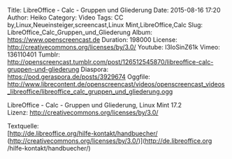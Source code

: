 Title: LibreOffice - Calc - Gruppen und Gliederung
Date: 2015-08-16 17:20
Author: Heiko
Category: Video
Tags: CC by,Linux,Neueinsteiger,screencast,Linux Mint,LibreOffice,Calc
Slug: LibreOffice_Calc_Gruppen_und_Gliederung
Album: https://www.openscreencast.de
Duration: 198000
License: http://creativecommons.org/licenses/by/3.0/
Youtube: l3IoSinZ61k
Vimeo: 136110401
Tumblr: http://openscreencast.tumblr.com/post/126512545870/libreoffice-calc-gruppen-und-gliederung
Diaspora: https://pod.geraspora.de/posts/3929674
Oggfile: http://www.librecontent.de/openscreencast/videos/openscreencast_videos_libreoffice/libreoffice_calc_gruppen_und_gliederung.ogg

LibreOffice - Calc - Gruppen und Gliederung, Linux Mint 17.2  
Lizenz: <http://creativecommons.org/licenses/by/3.0/>  
  
Textquelle:  
[http://de.libreoffice.org/hilfe-kontakt/handbuecher/
(http://creativecommons.org/licenses/by/3.0/)](http://de.libreoffice.org
/hilfe-kontakt/handbuecher/)

